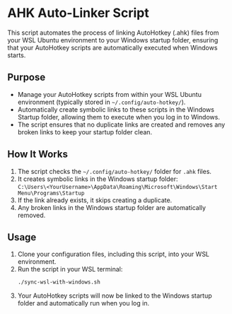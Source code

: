 # AHK Auto-Linker Script

This script automates the process of linking AutoHotkey (.ahk) files from your WSL Ubuntu environment to your Windows startup folder, ensuring that your AutoHotkey scripts are automatically executed when Windows starts.

## Purpose

- Manage your AutoHotkey scripts from within your WSL Ubuntu environment (typically stored in `~/.config/auto-hotkey/`).
- Automatically create symbolic links to these scripts in the Windows Startup folder, allowing them to execute when you log in to Windows.
- The script ensures that no duplicate links are created and removes any broken links to keep your startup folder clean.

## How It Works

1. The script checks the `~/.config/auto-hotkey/` folder for `.ahk` files.
2. It creates symbolic links in the Windows startup folder:  
   `C:\Users\<YourUsername>\AppData\Roaming\Microsoft\Windows\Start Menu\Programs\Startup`
3. If the link already exists, it skips creating a duplicate.
4. Any broken links in the Windows startup folder are automatically removed.

## Usage

1. Clone your configuration files, including this script, into your WSL environment.
2. Run the script in your WSL terminal:
   ```bash
   ./sync-wsl-with-windows.sh
    ```
3. Your AutoHotkey scripts will now be linked to the Windows startup folder and automatically run when you log in.
